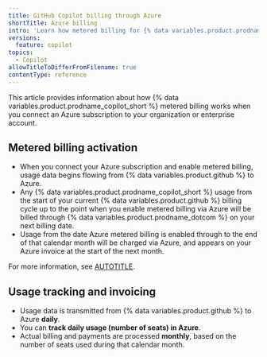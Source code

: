 ```yaml
---
title: GitHub Copilot billing through Azure
shortTitle: Azure billing
intro: 'Learn how metered billing for {% data variables.product.prodname_copilot %} works when you are connected to an Azure subscription, including billing cycles, invoicing, and usage tracking.'
versions:
  feature: copilot
topics:
  - Copilot
allowTitleToDifferFromFilename: true
contentType: reference
---
```


This article provides information about how {% data variables.product.prodname_copilot_short %} metered billing works when you connect an Azure subscription to your organization or enterprise account.

## Metered billing activation

* When you connect your Azure subscription and enable metered billing, usage data begins flowing from {% data variables.product.github %} to Azure.
* Any {% data variables.product.prodname_copilot_short %} usage from the start of your current {% data variables.product.github %} billing cycle up to the point when you enable metered billing via Azure will be billed through {% data variables.product.prodname_dotcom %} on your next billing date.
* Usage from the date Azure metered billing is enabled through to the end of that calendar month will be charged via Azure, and appears on your Azure invoice at the start of the next month.

For more information, see [AUTOTITLE](/billing/managing-the-plan-for-your-github-account/connecting-an-azure-subscription).

## Usage tracking and invoicing

* Usage data is transmitted from {% data variables.product.github %} to Azure **daily**.
* You can **track daily usage (number of seats) in Azure**.
* Actual billing and payments are processed **monthly**, based on the number of seats used during that calendar month.

